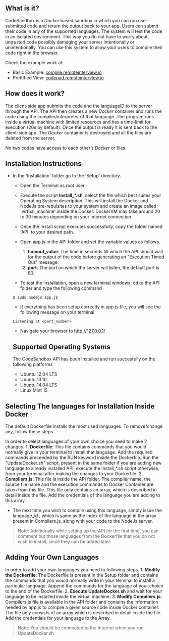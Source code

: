 ## What is it? ##
CodeSandbox is a *Docker* based sandbox in which you can run user-submitted code and return the output back to your app. Users can submit their code in any of the supported languages. The system will test the code in an isolated environment. This way you do not have to worry about untrusted code possibly damaging your server intentionally or unintentionally.
You can use this system to allow your users to compile their code right in the browser.

Check the example work at:

 - Basic Example: [compile.remoteinterview.io][1]
 - Prettified View: [codepad.remoteinterview.io][2]

## How does it work? ##

The client-side app submits the code and the languageID to the server through the API. The API then creates a new *Docker* container and runs the code using the compiler/interpreter of that language. The program runs inside a virtual machine with limited resources and has a time-limit for execution (20s by default). Once the output is ready it is sent back to the client-side app. The *Docker* container is destroyed and all the files are deleted from the server.

No two codes have access to each other’s *Docker* or files.


## Installation Instructions ##

* In the 'Installation' folder go to the 'Setup' directory.
    - Open the Terminal as root user
    
    - Execute the script **Install_*.sh**, select the file which best suites your Operating System description. This will install the Docker and NodeJs pre-requisites to your system and create an image called 'virtual_machine' inside the Docker. DockerVM may take around 20 to 30 minutes depending on your internet connection.
    
    - Once the Install script executes successfully, copy the folder named 'API' to your desired path.
    
    - Open app.js in the API folder and set the variable values as follows.
    
    	1. **timeout_value**: The time in seconds till which the API should wait for the output of the code before generating an "Execution Timed Out" message.
        2. **port**: The port on which the server will listen, the default port is 80.
        
    - To test the installation, open a new terminal windows, cd to the API folder and type the following command 
    ```
    $ sudo nodejs app.js
    ```
    - If everything has been setup correctly in app.js file, you will see the following message on your terminal
    ```
    Listening at <port_number>
    ```

    - Navigate your browser to http://127.0.0.1/
    
    ## Supported Operating Systems ##
    The CodeSandbox API has been installed and run succesfully on the following platforms
	- Ubuntu 12.04 LTS
    - Ubuntu 13.10
    - Ubuntu 14.04 LTS
    - Linux Mint 15 
    
## Selecting The languages for Installation Inside Docker ##

The default Dockerfile installs the most used languages. To remove/change any, follow these steps

In order to select languages of your own choice you need to make 2 changes.
    	1. <B>Dockerfile</B>: This file contains commands that you would normally give in your terminal to install that language. Add the required commands preceeded by the RUN keyword inside the Dockerfile. Run the "UpdateDocker.sh" script, present in the same folder if you are adding new language to already installed API, execute the Install_*.sh script otherwise, from your terminal after making the changes to your Dockerfile.
        2. <B>Compilers.js</B>: This file is inside the API folder. The compiler name, the source file name and the execution commands to Docker Container are taken from this file. This file only contains an array, which is described in detail inside the file. Add the credentials of the language you are adding to this array.
    
- The next time you wish to compile using this language, simply issue the language_id , which is  same as the index of the language in the array present in Compilers.js, along with your code to the NodeJs server.

> Note: Additionally while setting up the API for the first time, you can comment out those languages from the Dockerfile that you do not wish to install, since they can be added later.

## Adding Your Own Languages ##


In order to add your own languages you need to following steps.
    	1. <b>Modify the Dockerfile</b>: The Dockerfile is present in the Setup folder and contains the commands that you would normally write in your terminal to install a particular language. Append the commands for the language of your choice to the end of the Dockerfile. 
        2. <b>Execute UpdateDocker.sh</b> and wait for your language to be installed inside the virtual machine. 
        3. <b>Modify Compilers.js</b>: Compilers.js file is available in the API folder and contains the information needed by app.js to compile a given source code inside Docker container. The file only consists of an array which is described in detail inside the file. Add the credentials for your language to the Array.

> Note:  You should be connected to the Internet when you run UpdateDocker.sh

  [1]: http://compile.remoteinterview.io
  [2]: http://codepad.remoteinterview.io

